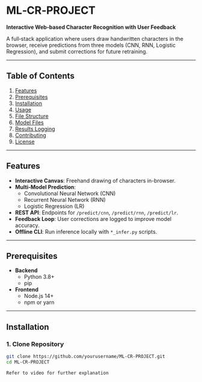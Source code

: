 # ML‑CR‑PROJECT

**Interactive Web‑based Character Recognition with User Feedback**

A full‑stack application where users draw handwritten characters in the browser, receive predictions from three models (CNN, RNN, Logistic Regression), and submit corrections for future retraining.

---

## Table of Contents

1. [Features](#features)  
2. [Prerequisites](#prerequisites)  
3. [Installation](#installation)  
4. [Usage](#usage)  
5. [File Structure](#file-structure)  
6. [Model Files](#model-files)  
7. [Results Logging](#results-logging)  
8. [Contributing](#contributing)  
9. [License](#license)  

---

## Features

- **Interactive Canvas**: Freehand drawing of characters in-browser.  
- **Multi‑Model Prediction**:  
  - Convolutional Neural Network (CNN)  
  - Recurrent Neural Network (RNN)  
  - Logistic Regression (LR)  
- **REST API**: Endpoints for `/predict/cnn`, `/predict/rnn`, `/predict/lr`.  
- **Feedback Loop**: User corrections are logged to improve model accuracy.  
- **Offline CLI**: Run inference locally with `*_infer.py` scripts.  

---

## Prerequisites

- **Backend**  
  - Python 3.8+  
  - pip  
- **Frontend**  
  - Node.js 14+  
  - npm or yarn  

---

## Installation

### 1. Clone Repository

```bash
git clone https://github.com/yourusername/ML-CR-PROJECT.git
cd ML-CR-PROJECT

Refer to video for further explanation

